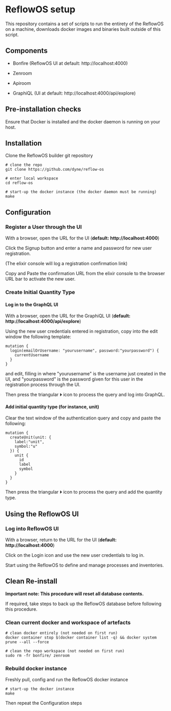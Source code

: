 # ReflowOS setup

This repository contains a set of scripts to run the entirety of the ReflowOS on a machine, downloads docker images and binaries built outside of this script.

## Components

- Bonfire (ReflowOS UI at default: http://localhost:4000)
- Zenroom
- Apiroom

- GraphiQL (UI at default: http://localhost:4000/api/explore)

## Pre-installation checks

Ensure that Docker is installed and the docker daemon is running on your host.

## Installation

Clone the ReflowOS builder git repository

```
# clone the repo
git clone https://github.com/dyne/reflow-os

# enter local workspace
cd reflow-os
```

```
# start-up the docker instance (the docker daemon must be running)
make
```

## Configuration

### Register a User through the UI 

With a browser, open the URL for the UI (**default: http://localhost:4000**)

Click the Signup button and enter a name and password for new user registration.

(The elixir console will log a registration confirmation link)

Copy and Paste the confirmation URL from the elixir console to the browser URL bar to activate the new user.

### Create Initial Quantity Type

#### Log in to the GraphQL UI

With a browser, open the URL for the GraphiQL UI (**default: http://localhost:4000/api/explore**)

Using the new user credentials entered in registration, copy into the edit window the following template:

```
mutation {
  login(emailOrUsername: "yourusername", password:"yourpassword") {
    currentUsername
  }
}
```

and edit, filling in where "yourusername" is the username just created in the UI, and "yourpassword" is the password given for this user in the registration process through the UI.

Then press the triangular ⏵ icon to process the query and log into GraphQL.

#### Add initial quantity type (for instance, unit)

Clear the text window of the authentication query and copy and paste the following:

```
mutation {
  createUnit(unit: {
    label:"unit",
    symbol:"u"
  }) {
    unit {
      id
      label
      symbol
    }
  }
}
```

Then press the triangular ⏵ icon to process the query and add the quantity type.

## Using the ReflowOS UI

### Log into ReflowOS UI

With a browser, return to the URL for the UI (**default: http://localhost:4000**)

Click on the Login icon and use the new user credentials to log in.

Start using the ReflowOS to define and manage processes and inventories.

## Clean Re-install

**Important note: This procedure will reset all database contents.**

If required, take steps to back up the ReflowOS database before following this procedure.

### Clean current docker and workspace of artefacts


```
# clean docker entirely (not needed on first run)
docker container stop $(docker container list -q) && docker system prune --all --force

# clean the repo workspace (not needed on first run)
sudo rm -fr bonfire/ zenroom
```

### Rebuild docker instance

Freshly pull, config and run the ReflowOS docker instance

```
# start-up the docker instance
make
```

Then repeat the Configuration steps
